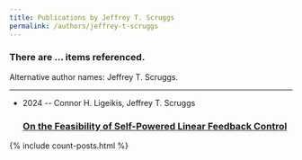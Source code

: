 ```yaml
---
title: Publications by Jeffrey T. Scruggs
permalink: /authors/jeffrey-t-scruggs
---
```


<h3 id="number-posts">There are ... items referenced.</h3>
<p id='info-authors'>Alternative author names: Jeffrey T. Scruggs.</p>
<hr />
<ul class="post-list">
<li><span class='post-meta'>2024 -- Connor H. Ligeikis, Jeffrey T. Scruggs</span><h3><a class='post-link' href="{{ site.baseurl }}/on-the-feasibility-of-self-powered-linear-feedback-control">On the Feasibility of Self-Powered Linear Feedback Control</a></h3></li>

</ul>
{% include count-posts.html %}
